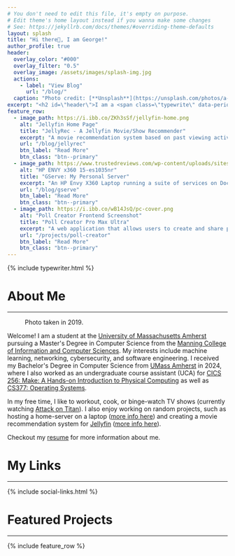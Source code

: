 ```yaml
---
# You don't need to edit this file, it's empty on purpose.
# Edit theme's home layout instead if you wanna make some changes
# See: https://jekyllrb.com/docs/themes/#overriding-theme-defaults
layout: splash
title: "Hi there👋, I am George!"
author_profile: true
header:
  overlay_color: "#000"
  overlay_filter: "0.5"
  overlay_image: /assets/images/splash-img.jpg
  actions:
    - label: "View Blog"
      url: "/blog/"
  caption: "Photo credit: [**Unsplash**](https://unsplash.com/photos/a-group-of-trees-covered-in-snow-on-a-cloudy-day-ur3pxr-6CmA)"
excerpt: "<h2 id=\"header\">I am a <span class=\"typewrite\" data-period=\"1000\" data-type='[ \"Student\", \"Programmer\", \"Maker\", \"Adventurer\" ]'><span class=\"wrap\"></span></span>.</h2>"
feature_row:
  - image_path: https://i.ibb.co/ZKh3sSf/jellyfin-home.png
    alt: "Jellyfin Home Page"
    title: "JellyRec - A Jellyfin Movie/Show Recommender"
    excerpt: "A movie recommendation system based on past viewing activities."
    url: "/blog/jellyrec"
    btn_label: "Read More"
    btn_class: "btn--primary"
  - image_path: https://www.trustedreviews.com/wp-content/uploads/sites/54/2023/11/trusted-reviews-hp-envy-x360-15-open.jpg
    alt: "HP ENVY x360 15-es1035nr"
    title: "GServe: My Personal Server"
    excerpt: "An HP Envy X360 Laptop running a suite of services on Docker."
    url: "/blog/gserve"
    btn_label: "Read More"
    btn_class: "btn--primary"
  - image_path: https://i.ibb.co/wB14JsQ/pc-cover.png
    alt: "Poll Creator Frontend Screenshot"
    title: "Poll Creator Pro Max Ultra"
    excerpt: "A web application that allows users to create and share polls with their friends."
    url: "/projects/poll-creator"
    btn_label: "Read More"
    btn_class: "btn--primary"
---
```


{% include typewriter.html %}

# About Me
<hr>

<figure style="width: 300px; height: auto;" class="align-left">
  <img src="{{ site.url }}{{ site.baseurl }}/assets/images/skiing_profile.jpg" alt="">
  <figcaption>Photo taken in 2019.</figcaption>
</figure> 

Welcome! I am a student at the [University of Massachusetts Amherst](https://www.umass.edu/) pursuing a Master's Degree in Computer Science from the [Manning College of Information and Computer Sciences](https://www.cics.umass.edu/). My interests include machine learning, networking, cybersecurity, and software engineering. I received my Bachelor's Degree in Computer Science from [UMass Amherst](https://www.umass.edu/) in 2024, where I also worked as an undergraduate course assistant (UCA) for [CICS 256: Make: A Hands-on Introduction to Physical Computing](https://sites.google.com/view/cics256/home) as well as [CS377: Operating Systems](https://github.com/umass-cs-377/377-F22).

In my free time, I like to workout, cook, or binge-watch TV shows (currently watching [Attack on Titan](https://en.wikipedia.org/wiki/Attack_on_Titan)). I also enjoy working on random projects, such as hosting a home-server on a laptop ([more info here](/blog/gserve/)) and creating a movie recommendation system for [Jellyfin](https://jellyfin.org/) ([more info here](/blog/jellyrec/)).

Checkout my [resume](/assets/files/resume.pdf) for more information about me.

<!-- To ensure the figure doesn't float to the left of the next part -->
<div style="clear: both;"></div>

# My Links
<hr>

{% include social-links.html %}

# Featured Projects
<hr>

{% include feature_row %}

